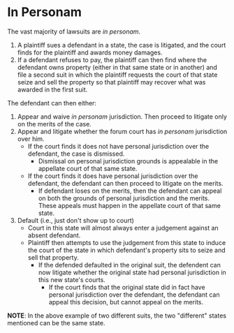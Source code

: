 # In Personam

The vast majority of lawsuits are *in personam*.

1. A plaintiff sues a defendant in a state, the case is litigated, and the court finds for the plaintiff and awards money damages.
2. If a defendant refuses to pay, the plaintiff can then find where the defendant owns property (either in that same state or in another) and file a second suit in which the plaintiff requests the court of that state seize and sell the property so that plaintiff may recover what was awarded in the first suit.

The defendant can then either:

1. Appear and waive *in personam* jurisdiction. Then proceed to litigate only on the merits of the case.
2. Appear and litigate whether the forum court has *in personam* jurisdiction over him.
	* If the court finds it does not have personal jurisdiction over the defendant, the case is dismissed.
		* Dismissal on personal jurisdiction grounds is appealable in the appellate court of that same state.
	* If the court finds it does have personal jurisdiction over the defendant, the defendant can then proceed to litigate on the merits.
		* If defendant loses on the merits, then the defendant can appeal on both the grounds of personal jurisdiction and the merits. These appeals must happen in the appellate court of that same state.
3. Default (i.e., just don't show up to court)
	* Court in this state will almost always enter a judgement against an absent defendant.
	* Plaintiff then attempts to use the judgement from this state to induce the court of the state in which defendant's property sits to seize and sell that property.
		* If the defended defaulted in the original suit, the defendent can now litigate whether the original state had personal jurisdiction in this new state's courts.
			* If the court finds that the original state did in fact have personal jurisdiction over the defendant, the defendant can appeal this decision, but cannot appeal on the merits.

**NOTE**: In the above example of two different suits, the two "different" states mentioned can be the same state.
